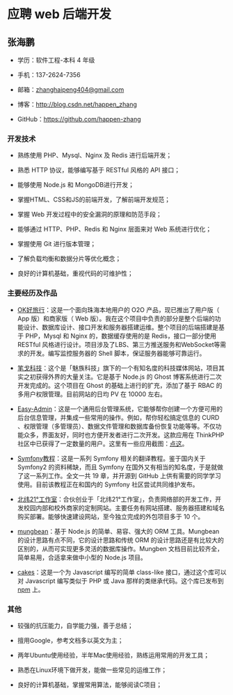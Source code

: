 # 应聘 web 后端开发

## 张海鹏

* 学历：软件工程-本科 4 年级

* 手机：137-2624-7356

* 邮箱：zhanghaipeng404@gmail.com

* 博客：http://blog.csdn.net/happen_zhang

* GitHub：https://github.com/happen-zhang

### 开发技术

* 熟练使用 PHP、Mysql、Nginx 及 Redis 进行后端开发；

* 熟悉 HTTP 协议，能够编写基于 RESTful 风格的 API 接口；

* 能够使用 Node.js 和 MongoDB进行开发；

* 掌握HTML、CSS和JS的前端开发，了解前端开发规范；

* 掌握 Web 开发过程中的安全漏洞的原理和防范手段；

* 能够通过 HTTP、PHP、Redis 和 Nginx 层面来对 Web 系统进行优化；

* 掌握使用 Git 进行版本管理；

* 了解负载均衡和数据分片等优化概念；

* 良好的计算机基础，重视代码的可维护性；

### 主要经历及作品

* [OK好旅行](http://m.okhaolvxing.com/)：这是一个面向珠海本地用户的 O2O 产品，现已推出了用户版（ App 版）和商家版（ Web 版）。我在这个项目中负责的部分是整个后端的功能设计、数据库设计、接口开发和服务器搭建运维。整个项目的后端搭建是基于 PHP，Mysql 和 Nginx 的，数据缓存使用的是 Redis，接口一部分使用 RESTful 风格进行设计。项目涉及了LBS、第三方推送服务和WebSocket等需求的开发。编写监控服务器的 Shell 脚本，保证服务器能够可靠运行。

* [笔戈科技](http://bigertech.com/)：这个是「魅族科技」旗下的一个有知名度的科技媒体网站，项目其实之初获得外界的大量关注。它是基于 Node.js 的 Ghost 博客系统进行二次开发完成的。这个项目在 Ghost 的基础上进行的扩充，添加了基于 RBAC 的多用户权限管理。目前网站的日均 PV 在 10000 左右。

* [Easy-Admin](https://github.com/happen-zhang/easy-admin)：这是一个通用后台管理系统，它能够帮你创建一个方便可用的后台信息管理，并集成一些常用的操作。例如，帮你轻松搞定信息的 CURD 、权限管理（多管理员）、数据文件管理和数据库备份恢复功能等等。不仅功能众多，界面友好，同时也方便开发者进行二次开发。这款应用在 ThinkPHP 社区中已获得了一定数量的用户。这里有一些应用截图：[点这](http://happen-zhang.github.io/2014/05/15/easy-admin-intro/)。

* [Symfony教程](https://github.com/happen-zhang/symfony2-jobeet-tutorial)：这是一系列 Symfony 相关的翻译教程。鉴于国内关于 Symfony2 的资料稀缺，而且 Symfony 在国外又有相当的知名度，于是就做了这一系列工作。全文一共 19 章，并开源到 GitHub 上供有需要的同学学习使用。目前该教程正在和国内的 Symfony 社区尝试共同维护发布。

* [北纬21°工作室](http://www.weibo.com/n21studio)：合伙创业于「北纬21°工作室」，负责网络部的开发工作，开发校园内部和校外商家的定制网站。主要任务有网站搭建、服务器搭建和域名购买部署。能够快速建设网站，至今独立完成的外包项目多于 10 个。

* [mungbean](https://github.com/happen-zhang/mungbean)：基于  Node.js 的简单、易容、强大的 ORM 工具。Mungbean 的设计思路有点不同，它的设计思路和传统 ORM 的设计思路还是有比较大的区别的，从而可实现更多灵活的数据库操作。Mungben 文档目前比较齐全，简单易用，合适拿来做中小型的 Node.js 项目。

* [cakes](https://github.com/happen-zhang/cakes)：这是一个为  Javascript 编写的简单 class-like 接口，通过这个库可以对 Javascript 编写类似于 PHP 或 Java 那样的类继承代码。这个库已发布到 [npm](https://www.npmjs.com/package/cakes) 上。

### 其他

* 较强的抗压能力，自学能力强，善于总结；

* 擅用Google，参考文档多以英文为主；

* 两年Ubuntu使用经验，半年Mac使用经验，熟练运用常用的开发工具；

* 熟悉在Linux环境下做开发，能做一些常见的运维工作；

* 良好的计算机基础，掌握常用算法，能够阅读C项目；
